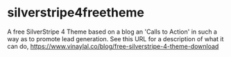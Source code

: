 # silverstripe4freetheme
A free SilverStripe 4 Theme based on a blog an 'Calls to Action' in such a way as to promote lead generation. 
See this URL for a description of what it can do,
https://www.vinaylal.co/blog/free-silverstripe-4-theme-download

